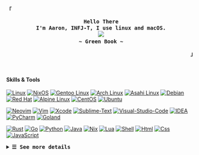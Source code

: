 <p align="left"><strong><samp>「</samp></strong></p>
  <p align="center">
    <samp>
      <b>
        Hello There
      <br>
        I'm Aaron, INFJ-T, I use linux and macOS.
      </b>
      <br>
        <image src="https://readme-typing-svg.herokuapp.com?font=Signika+Negative&size=16&pause=1000&color=81A1C1&random=false&width=435&lines=The+world+is+full+of+lonely+people+afraid+to+make+the+first+move.">
      <br>
      <b>
         ~ Green Book ~
      </b>    </samp>
  </p>
<p align="right"><strong><samp>」</samp></strong></p>
<br>

#### Skills & Tools

<!-- Badges List: https://github.com/alexandresanlim/Badges4-README.md-Profile -->
<!-- Badges Search: https://github.com/Aveek-Saha/GitHub-Profile-Badges -->

[![Linux](https://img.shields.io/badge/Linux-FCC624?&logo=linux&logoColor=black)](https://github.com/torvalds/linux)
[![NixOS](https://img.shields.io/badge/NixOS-5277C3.svg?&logo=NixOS&logoColor=white)](https://github.com/NixOS)
[![Gentoo Linux](https://img.shields.io/badge/Gentoo-54487A.svg?&logo=Gentoo&logoColor=white)](https://github.com/gentoo)
[![Arch Linux](https://img.shields.io/badge/Arch%20Linux-1793D1.svg?&logo=Arch-Linux&logoColor=white)](https://github.com/archlinux)
[![Asahi Linux](https://img.shields.io/badge/Asahi%20Linux-A61200.svg?&logo=Asahi-Linux&logoColor=white)](https://github.com/AsahiLinux)
[![Debian](https://img.shields.io/badge/Debian-A81D33.svg?&logo=Debian&logoColor=white)](https://github.com/Debian)
[![Red Hat](https://img.shields.io/badge/Red%20Hat-EE0000.svg?&logo=Red-Hat&logoColor=white)](https://github.com/RedHatOfficial)
[![Alpine Linux](https://img.shields.io/badge/Alpine%20Linux-0D597F.svg?&logo=Alpine-Linux&logoColor=white)](https://github.com/alpinelinux)
[![CentOS](https://img.shields.io/badge/CentOS-262577.svg?&logo=CentOS&logoColor=white)](https://github.com/CentOS)
[![Ubuntu](https://img.shields.io/badge/Ubuntu-E95420.svg?&logo=Ubuntu&logoColor=white)](https://github.com/ubuntu)

[![Neovim](https://img.shields.io/badge/Neovim-57A143.svg?&logo=Neovim&logoColor=white)](https://github.com/neovim)
[![Vim](https://img.shields.io/badge/Vim-019733.svg?&logo=Vim&logoColor=white)](https://www.vim.org/)
[![Xcode](https://img.shields.io/badge/Xcode-147EFB.svg?&logo=Xcode&logoColor=white)](https://developer.apple.com/xcode/)
[![Sublime-Text](https://img.shields.io/badge/Sublime%20Text-FF9800.svg?&logo=Sublime-Text&logoColor=white)](https://www.sublimetext.com/)
[![Visual-Studio-Code](https://img.shields.io/badge/Visual%20Studio%20Code-007ACC.svg?&logo=Visual-Studio-Code&logoColor=white)](https://code.visualstudio.com/)
[![IDEA](https://img.shields.io/badge/IntelliJ%20IDEA-000000.svg?&logo=IntelliJ-IDEA&logoColor=white)](https://www.jetbrains.com)
[![PyCharm](https://img.shields.io/badge/PyCharm-000000.svg?&logo=PyCharm&logoColor=white)](https://www.jetbrains.com/)
[![Goland](https://img.shields.io/badge/GoLand-000000.svg?&logo=GoLand&logoColor=white)](https://www.jetbrains.com/)

[![Rust](https://img.shields.io/badge/Rust-000000.svg?&logo=Rust&logoColor=white)](https://www.rust-lang.org/)
[![Go](https://img.shields.io/badge/Go-00ADD8.svg?&logo=Go&logoColor=white)]()
[![Python](https://img.shields.io/badge/Python-3776AB.svg?&logo=Python&logoColor=white)](https://go.dev/)
[![Java](https://img.shields.io/badge/Java-FF9800.svg?&logo=coffeescript&logoColor=white)](https://www.java.com/)
[![Nix](https://img.shields.io/badge/Nix-5277C3?&logo=NixOS&logoColor=white)](https://nixos.org/)
[![Lua](https://img.shields.io/badge/Lua-2C2D72.svg?&logo=Lua&logoColor=white)](https://www.lua.org/)
[![Shell](https://img.shields.io/badge/Shell-FFD500.svg?&logo=Shell&logoColor=black)](https://en.wikipedia.org/wiki/Shell_script)
[![Html](https://img.shields.io/badge/HTML5-E34F26.svg?&logo=HTML5&logoColor=white)](https://www.w3schools.com/html/)
[![Css](https://img.shields.io/badge/CSS3-1572B6.svg?&logo=CSS3&logoColor=white)](https://www.w3schools.com/css/)
[![JavaScript](https://img.shields.io/badge/JavaScript-F7DF1E.svg?&logo=JavaScript&logoColor=black)](https://www.w3schools.com/js/)

<details>

<summary><samp><b>&#9776; See more details</b></samp></summary>
  </summary>


  <!-- Github Trophy -->
  <div align="center">
  <table>
  <tr>
    
  <td><a href="#--------"><img align="center" alt="GitHub Trophy" src="https://streak-stats.demolab.com?user=27Aaron&theme=nord&hide_border=true&border_radius=20&background=20212C"></a></td>
  </tr>
  </table>
  </div>

  <!-- Github Stats -->
  <div align="center">
  <table>
  <tr>
  <td><a href="#--------"><img height="137px" align="center" alt="GitHub Stats" src="https://github-readme-stats.vercel.app/api?username=27Aaron&count_private=true&show_icons=true&border_radius=20&include_all_commits=true&line_height=21&hide_border=true&bg_color=20212C&text_color=81A1C1&title_color=81A1C1&icon_color=58a6ff"/></a></td>
  <td><a href="#--------"><img height="137px" align="center" alt="Top Language" src="https://github-readme-stats.vercel.app/api/top-langs/?username=27Aaron&layout=compact&line_height=21&border_radius=20&hide_border=true&bg_color=20212C&text_color=81A1C1&title_color=81A1C1&icon_color=58a6ff"/></a></td>
  </tr>
  </table>
  </div>

  <!-- Contribution Snake -->
  <div align="center">
  <table>
  <tr>
  <td><a href="#--------"><img align="center" alt="Contribution Snake" src="./assets/snake/github-contribution-grid-snake-dark.svg"></a></td>
  </tr>
  </table>
  </div>

## Weekly Activity Summary
<!--START_SECTION:waka-->
**🐱 My GitHub Data** 

> 📦 18.6 kB Used in GitHub's Storage 
 > 
> 🚫 Not Opted to Hire
 > 
> 📜 12 Public Repositories 
 > 
> 🔑 0 Private Repositories 
 > 
**I'm an Early 🐤** 

```text
🌞 Morning                41 commits          ███░░░░░░░░░░░░░░░░░░░░░░   11.08 % 
🌆 Daytime                261 commits         ██████████████████░░░░░░░   70.54 % 
🌃 Evening                57 commits          ████░░░░░░░░░░░░░░░░░░░░░   15.41 % 
🌙 Night                  11 commits          █░░░░░░░░░░░░░░░░░░░░░░░░   02.97 % 
```
📅 **I'm Most Productive on Thursday** 

```text
Monday                   56 commits          ████░░░░░░░░░░░░░░░░░░░░░   15.14 % 
Tuesday                  52 commits          ████░░░░░░░░░░░░░░░░░░░░░   14.05 % 
Wednesday                49 commits          ███░░░░░░░░░░░░░░░░░░░░░░   13.24 % 
Thursday                 111 commits         ████████░░░░░░░░░░░░░░░░░   30.00 % 
Friday                   45 commits          ███░░░░░░░░░░░░░░░░░░░░░░   12.16 % 
Saturday                 22 commits          █░░░░░░░░░░░░░░░░░░░░░░░░   05.95 % 
Sunday                   35 commits          ██░░░░░░░░░░░░░░░░░░░░░░░   09.46 % 
```


📊 **This Week I Spent My Time On** 

```text
💬 Programming Languages: 
Lua                      12 hrs 44 mins      ███████████░░░░░░░░░░░░░░   44.08 % 
Nix                      4 hrs 45 mins       ████░░░░░░░░░░░░░░░░░░░░░   16.45 % 
Markdown                 3 hrs 21 mins       ███░░░░░░░░░░░░░░░░░░░░░░   11.64 % 
Java                     2 hrs 20 mins       ██░░░░░░░░░░░░░░░░░░░░░░░   08.08 % 
Other                    2 hrs 16 mins       ██░░░░░░░░░░░░░░░░░░░░░░░   07.88 % 

🔥 Editors: 
VS Code                  21 hrs 25 mins      ███████████████████░░░░░░   74.13 % 
Neovim                   4 hrs 13 mins       ████░░░░░░░░░░░░░░░░░░░░░   14.64 % 
Intellijidea             3 hrs 14 mins       ███░░░░░░░░░░░░░░░░░░░░░░   11.23 % 

💻 Operating System: 
Mac                      28 hrs 54 mins      █████████████████████████   100.00 % 
```

**I Mostly Code in Lua** 

```text
Lua                      1 repo              ██████░░░░░░░░░░░░░░░░░░░   25.00 % 
CSS                      1 repo              ██████░░░░░░░░░░░░░░░░░░░   25.00 % 
JavaScript               1 repo              ██████░░░░░░░░░░░░░░░░░░░   25.00 % 
Nix                      1 repo              ██████░░░░░░░░░░░░░░░░░░░   25.00 % 
```



**Timeline**

![Lines of Code chart](https://raw.githubusercontent.com/27Aaron/27Aaron/main/assets/bar_graph.png)


<!--END_SECTION:waka-->

  </details>
  </div>
  
</details>